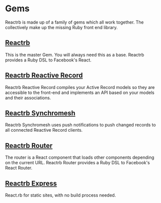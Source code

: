 # Gems

Reactrb is made up of a family of gems which all work together. The collectively make up the missing Ruby front end library.

## [Reactrb](/reactrb.org/gems/reactrb)

This is the master Gem. You will always need this as a base. Reactrb provides a Ruby DSL to Facebook's React.

## [Reactrb Reactive Record](/reactrb.org/gems/reactrb-reactive-record)

Reactrb Reactive Record compiles your Active Record models so they are accessible to the front-end and implements an API based on your models and their associations.

## [Reactrb Synchromesh](/reactrb.org/gems/reactrb-synchromesh)

Reactrb Synchromesh uses push notifications to push changed records to all connected Reactive Record clients.

## [Reactrb Router](/reactrb.org/gems/reactrb-router)

The router is a React component that loads other components depending on the current URL. Reactrb Router provides a Ruby DSL to Facebook's React Router.

## [Reactrb Express](/reactrb.org/gems/reactrb-express)

React.rb for static sites, with no build process needed.
